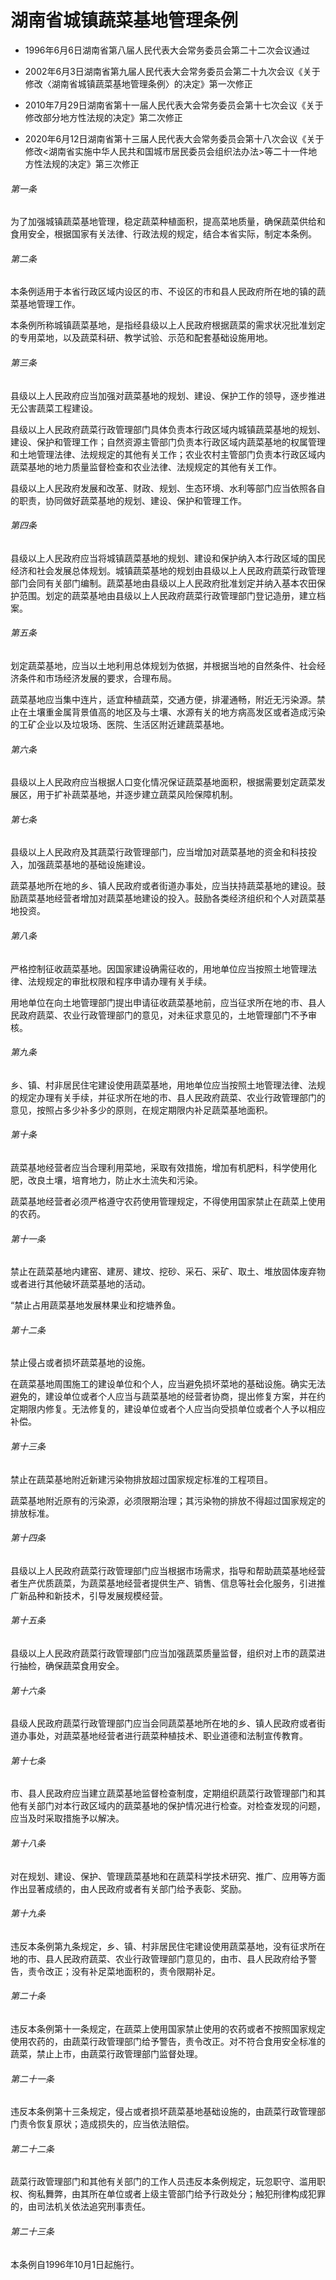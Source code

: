# 湖南省城镇蔬菜基地管理条例

- 1996年6月6日湖南省第八届人民代表大会常务委员会第二十二次会议通过

- 2002年6月3日湖南省第九届人民代表大会常务委员会第二十九次会议《关于修改〈湖南省城镇蔬菜基地管理条例〉的决定》第一次修正

- 2010年7月29日湖南省第十一届人民代表大会常务委员会第十七次会议《关于修改部分地方性法规的决定》第二次修正

- 2020年6月12日湖南省第十三届人民代表大会常务委员会第十八次会议《关于修改<湖南省实施中华人民共和国城市居民委员会组织法办法>等二十一件地方性法规的决定》第三次修正

<!-- INFO END -->

###### 第一条

为了加强城镇蔬菜基地管理，稳定蔬菜种植面积，提高菜地质量，确保蔬菜供给和食用安全，根据国家有关法律、行政法规的规定，结合本省实际，制定本条例。

###### 第二条

本条例适用于本省行政区域内设区的市、不设区的市和县人民政府所在地的镇的蔬菜基地管理工作。

本条例所称城镇蔬菜基地，是指经县级以上人民政府根据蔬菜的需求状况批准划定的专用菜地，以及蔬菜科研、教学试验、示范和配套基础设施用地。

###### 第三条

县级以上人民政府应当加强对蔬菜基地的规划、建设、保护工作的领导，逐步推进无公害蔬菜工程建设。

县级以上人民政府蔬菜行政管理部门具体负责本行政区域内城镇蔬菜基地的规划、建设、保护和管理工作；自然资源主管部门负责本行政区域内蔬菜基地的权属管理和土地管理法律、法规规定的其他有关工作；农业农村主管部门负责本行政区域内蔬菜基地的地力质量监督检查和农业法律、法规规定的其他有关工作。

县级以上人民政府发展和改革、财政、规划、生态环境、水利等部门应当依照各自的职责，协同做好蔬菜基地的规划、建设、保护和管理工作。

###### 第四条

县级以上人民政府应当将城镇蔬菜基地的规划、建设和保护纳入本行政区域的国民经济和社会发展总体规划。城镇蔬菜基地的规划由县级以上人民政府蔬菜行政管理部门会同有关部门编制。蔬菜基地由县级以上人民政府批准划定并纳入基本农田保护范围。划定的蔬菜基地由县级以上人民政府蔬菜行政管理部门登记造册，建立档案。

###### 第五条

划定蔬菜基地，应当以土地利用总体规划为依据，并根据当地的自然条件、社会经济条件和市场经济发展的要求，合理布局。

蔬菜基地应当集中连片，适宜种植蔬菜，交通方便，排灌通畅，附近无污染源。禁止在土壤重金属背景值高的地区及与土壤、水源有关的地方病高发区或者造成污染的工矿企业以及垃圾场、医院、生活区附近建蔬菜基地。

###### 第六条

县级以上人民政府应当根据人口变化情况保证蔬菜基地面积，根据需要划定蔬菜发展区，用于扩补蔬菜基地，并逐步建立蔬菜风险保障机制。

###### 第七条

县级以上人民政府及其蔬菜行政管理部门，应当增加对蔬菜基地的资金和科技投入，加强蔬菜基地的基础设施建设。

蔬菜基地所在地的乡、镇人民政府或者街道办事处，应当扶持蔬菜基地的建设。鼓励蔬菜基地经营者增加对蔬菜基地建设的投入。鼓励各类经济组织和个人对蔬菜基地投资。

###### 第八条

严格控制征收蔬菜基地。因国家建设确需征收的，用地单位应当按照土地管理法律、法规规定的审批权限和程序申请办理有关手续。

用地单位在向土地管理部门提出申请征收蔬菜基地前，应当征求所在地的市、县人民政府蔬菜、农业行政管理部门的意见，对未征求意见的，土地管理部门不予审核。

###### 第九条

乡、镇、村非居民住宅建设使用蔬菜基地，用地单位应当按照土地管理法律、法规的规定办理有关手续，并征求所在地的市、县人民政府蔬菜、农业行政管理部门的意见，按照占多少补多少的原则，在规定期限内补足蔬菜基地面积。

###### 第十条

蔬菜基地经营者应当合理利用菜地，采取有效措施，增加有机肥料，科学使用化肥，改良土壤，培育地力，防止水土流失和污染。

蔬菜基地经营者必须严格遵守农药使用管理规定，不得使用国家禁止在蔬菜上使用的农药。

###### 第十一条

禁止在蔬菜基地内建窑、建房、建坟、挖砂、采石、采矿、取土、堆放固体废弃物或者进行其他破坏蔬菜基地的活动。

“禁止占用蔬菜基地发展林果业和挖塘养鱼。

###### 第十二条

禁止侵占或者损坏蔬菜基地的设施。

在蔬菜基地周围施工的建设单位和个人，应当避免损坏菜地的基础设施。确实无法避免的，建设单位或者个人应当与蔬菜基地的经营者协商，提出修复方案，并在约定期限内修复。无法修复的，建设单位或者个人应当向受损单位或者个人予以相应补偿。

###### 第十三条

禁止在蔬菜基地附近新建污染物排放超过国家规定标准的工程项目。

蔬菜基地附近原有的污染源，必须限期治理；其污染物的排放不得超过国家规定的排放标准。

###### 第十四条

县级以上人民政府蔬菜行政管理部门应当根据市场需求，指导和帮助蔬菜基地经营者生产优质蔬菜，为蔬菜基地经营者提供生产、销售、信息等社会化服务，引进推广新品种和新技术，引导发展规模经营。

###### 第十五条

县级以上人民政府蔬菜行政管理部门应当加强蔬菜质量监督，组织对上市的蔬菜进行抽检，确保蔬菜食用安全。

###### 第十六条

县级人民政府蔬菜行政管理部门应当会同蔬菜基地所在地的乡、镇人民政府或者街道办事处，对蔬菜基地经营者进行蔬菜种植技术、职业道德和法制宣传教育。

###### 第十七条

市、县人民政府应当建立蔬菜基地监督检查制度，定期组织蔬菜行政管理部门和其他有关部门对本行政区域内的蔬菜基地的保护情况进行检查。对检查发现的问题，应当及时采取措施予以解决。

###### 第十八条

对在规划、建设、保护、管理蔬菜基地和在蔬菜科学技术研究、推广、应用等方面作出显著成绩的，由人民政府或者有关部门给予表彰、奖励。

###### 第十九条

违反本条例第九条规定，乡、镇、村非居民住宅建设使用蔬菜基地，没有征求所在地的市、县人民政府蔬菜、农业行政管理部门意见的，由市、县人民政府给予警告，责令改正；没有补足菜地面积的，责令限期补足。

###### 第二十条

违反本条例第十一条规定，在蔬菜上使用国家禁止使用的农药或者不按照国家规定使用农药的，由蔬菜行政管理部门给予警告，责令改正。对不符合食用安全标准的蔬菜，禁止上市，由蔬菜行政管理部门监督处理。

###### 第二十一条

违反本条例第十三条规定，侵占或者损坏蔬菜基地基础设施的，由蔬菜行政管理部门责令恢复原状；造成损失的，应当依法赔偿。

###### 第二十二条

蔬菜行政管理部门和其他有关部门的工作人员违反本条例规定，玩忽职守、滥用职权、徇私舞弊，由其所在单位或者上级主管部门给予行政处分；触犯刑律构成犯罪的，由司法机关依法追究刑事责任。

###### 第二十三条

本条例自1996年10月1日起施行。
